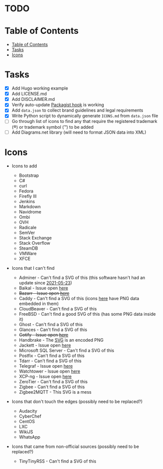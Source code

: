 # TODO

# Table of Contents
- [Table of Contents](#table-of-contents)
- [Tasks](#tasks)
- [Icons](#icons)

# Tasks
- [x] Add Hugo working example
- [x] Add LICENSE.md
- [x] Add DISCLAIMER.md
- [x] Verify auto-update [Packagist hook](https://packagist.org/about#how-to-update-packages) is working
- [x] Add `data.json` to collect brand guidelines and legal requirements
- [x] Write Python script to dynamically generate `ICONS.md` from `data.json` file
- [ ] Go through list of icons to find any that require the registered trademark (®) or trademark symbol (™) to be added
- [ ] Add Diagrams.net library (will need to format JSON data into XML)

# Icons
- Icons to add
  - Bootstrap
  - C#
  - curl
  - Fedora
  - Firefly III
  - Jenkins
  - Markdown
  - Navidrome
  - Ombi
  - OVH
  - Radicale
  - SemVer
  - Stack Exchange
  - Stack Overflow
  - SteamDB
  - VMWare
  - XFCE

- Icons that I can't find
  - Adminer - Can't find a SVG of this (this software hasn't had an update since [2021-05-23](https://github.com/vrana/adminer/commit/88647b93e467210f270340e758af6771e2c5638a))
  - Baikal - Issue open [here](https://github.com/sabre-io/Baikal/issues/1143)
  - ~~Bazarr - Issue open [here](https://github.com/morpheus65535/bazarr/issues/2020)~~
  - Caddy - Can't find a SVG of this (icons [here](https://github.com/caddyserver/website/tree/master/src/resources/images) have PNG data embedded in them)
  - CloudBeaver - Can't find a SVG of this
  - FreeBSD - Can't find a good SVG of this  (has some PNG data inside it)
  - Ghost - Can't find a SVG of this
  - Glances - Can't find a SVG of this
  - ~~Gotify - Issue open [here](https://github.com/gotify/website/issues/67)~~
  - Handbrake - The [SVG](https://github.com/HandBrake/HandBrake/blob/master/gtk/src/hb-icon.svg) is an encoded PNG
  - Jackett - Issue open [here](https://github.com/Jackett/Jackett/issues/13789)
  - Microsoft SQL Server - Can't find a SVG of this
  - Postfix - Can't find a SVG of this
  - Tdarr - Can't find a SVG of this
  - Telegraf - Issue open [here](https://github.com/influxdata/telegraf/issues/12327)
  - Watchtower - Issue open [here](https://github.com/containrrr/watchtower/issues/1510)
  - XCP-ng - Issue open [here](https://github.com/xcp-ng/xcp/issues/583)
  - ZeroTier - Can't find a SVG of this
  - Zigbee - Can't find a SVG of this
  - Zigbee2MQTT - This SVG is a mess

- Icons that don't touch the edges (possibly need to be replaced?)
  - Audacity
  - CyberChef
  - CentOS
  - LXC
  - WikiJS
  - WhatsApp

- Icons that came from non-official sources (possibly need to be replaced?)
  - TinyTinyRSS - Can't find a SVG of this
